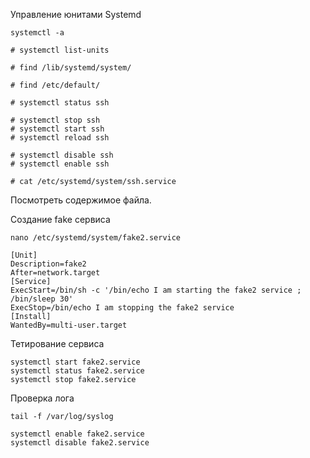 Управление юнитами Systemd
```
systemctl -a
```
```
# systemctl list-units

# find /lib/systemd/system/

# find /etc/default/

# systemctl status ssh

# systemctl stop ssh
# systemctl start ssh
# systemctl reload ssh

# systemctl disable ssh
# systemctl enable ssh

```
```
# cat /etc/systemd/system/ssh.service
```
Посмотреть содержимое файла.

Создание fake сервиса
```
nano /etc/systemd/system/fake2.service
```
```
[Unit]
Description=fake2
After=network.target
[Service]
ExecStart=/bin/sh -c '/bin/echo I am starting the fake2 service ; /bin/sleep 30'
ExecStop=/bin/echo I am stopping the fake2 service
[Install]
WantedBy=multi-user.target
```

Тетирование сервиса

```
systemctl start fake2.service
systemctl status fake2.service
systemctl stop fake2.service
```

Проверка лога
```
tail -f /var/log/syslog
```
```
systemctl enable fake2.service
systemctl disable fake2.service
```
